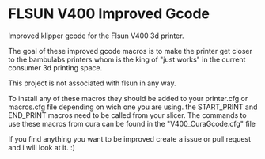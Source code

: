 # FLSUN V400 Improved Gcode

Improved klipper gcode for the Flsun V400 3d printer.

The goal of these improved gcode macros is to make the printer get closer to the bambulabs printers whom is the king of "just works" in the current consumer 3d printing space.

This project is not associated with flsun in any way.

To install any of these macros they should be added to your printer.cfg or macros.cfg file depending on wich one you are using. the START_PRINT and END_PRINT macros need to be called from your slicer. The commands to use these macros from cura can be found in the "V400_CuraGcode.cfg" file

If you find anything you want to be improved create a issue or pull request and i will look at it. :)
